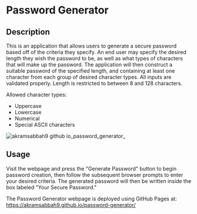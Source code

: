 # Password Generator

## Description

This is an application that allows users to generate a secure password based off of the criteria they specify. An end user may specify the desired length they wish the password to be, as well as what types of characters that will make up the password. The application will then construct a suitable password of the specified length, and containing at least one character from each group of desired character types. All inputs are validated properly. Length is restricted to between 8 and 128 characters.

Allowed character types:
- Uppercase
- Lowercase
- Numerical
- Special ASCII characters

![akramsabbah9 github io_password_generator_](https://user-images.githubusercontent.com/59624292/101994965-32736780-3c7b-11eb-8e7f-8221c95cbbf4.png)

## Usage

Visit the webpage and press the "Generate Password" button to begin password creation, then follow the subsequent browser prompts to enter your desired criteria. The generated password will then be written inside the box labeled "Your Secure Password."

The Password Generator webpage is deployed using GitHub Pages at:
https://akramsabbah9.github.io/password-generator/